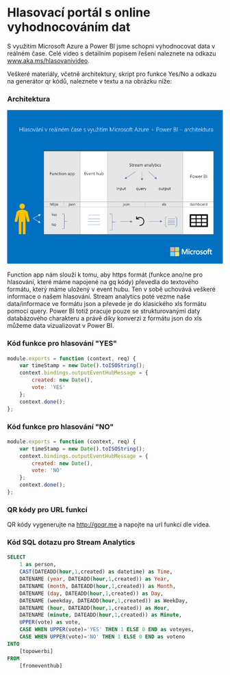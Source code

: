 # Hlasovací portál s online vyhodnocováním dat

S využitím Microsoft Azure a Power BI jsme schopni vyhodnocovat data v reálném čase. Celé video s detailním popisem řešení naleznete na odkazu www.aka.ms/hlasovanivideo. 

Veškeré materiály, včetně architektury, skript pro funkce Yes/No a odkazu na generátor qr kódů, naleznete v textu a na obrázku níže:

### Architektura

![Architektura](architektura_hlasovani3.PNG)

Function app nám slouží k tomu, aby https formát (funkce ano/ne pro hlasování, které máme napojené na gq kódy) převedla do textového formátu, který máme uložený v event hubu. Ten v sobě uchovává veškeré informace o našem hlasování. Stream analytics poté vezme naše data/informace ve formátu json a převede je do klasického xls formátu pomocí query. Power BI totiž pracuje pouze se strukturovanými daty databázového charakteru a právě díky konverzi z formátu json do xls můžeme data vizualizovat v Power BI. 


### Kód funkce pro hlasování "YES"

```javascript
module.exports = function (context, req) {
    var timeStamp = new Date().toISOString();
    context.bindings.outputEventHubMessage = {
        created: new Date(),
        vote: 'YES'
    };
    context.done();
};
```

### Kód funkce pro hlasování "NO"

```javascript
module.exports = function (context, req) {
    var timeStamp = new Date().toISOString();
    context.bindings.outputEventHubMessage = {
        created: new Date(),
        vote: 'NO'
    };
    context.done();
};
```

### QR kódy pro URL funkcí 

QR kódy vygenerujte na http://goqr.me a napojte na url funkcí dle videa. 


### Kód SQL dotazu pro Stream Analytics

```sql
SELECT
    1 as person,
    CAST(DATEADD(hour,1,created) as datetime) as Time,
    DATENAME (year, DATEADD(hour,1,created)) as Year,
    DATENAME (month, DATEADD(hour,1,created)) as Month,
    DATENAME (day, DATEADD(hour,1,created)) as Day,
    DATENAME (weekday, DATEADD(hour,1,created)) as WeekDay,
    DATENAME (hour, DATEADD(hour,1,created)) as Hour,
    DATENAME (minute, DATEADD(hour,1,created)) as Minute,
    UPPER(vote) as vote,
    CASE WHEN UPPER(vote)='YES' THEN 1 ELSE 0 END as voteyes,
    CASE WHEN UPPER(vote)='NO' THEN 1 ELSE 0 END as voteno
INTO
    [topowerbi]
FROM
    [fromeventhub]
```

